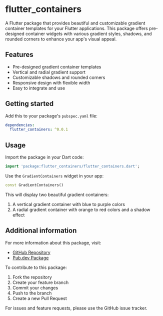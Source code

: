 <!--
This README describes the package. If you publish this package to pub.dev,
this README's contents appear on the landing page for your package.

For information about how to write a good package README, see the guide for
[writing package pages](https://dart.dev/tools/pub/writing-package-pages).

For general information about developing packages, see the Dart guide for
[creating packages](https://dart.dev/guides/libraries/create-packages)
and the Flutter guide for
[developing packages and plugins](https://flutter.dev/to/develop-packages).
-->

# flutter_containers

A Flutter package that provides beautiful and customizable gradient container templates for your Flutter applications. This package offers pre-designed container widgets with various gradient styles, shadows, and rounded corners to enhance your app's visual appeal.

## Features

* Pre-designed gradient container templates
* Vertical and radial gradient support
* Customizable shadows and rounded corners
* Responsive design with flexible width
* Easy to integrate and use

## Getting started

Add this to your package's `pubspec.yaml` file:

```yaml
dependencies:
  flutter_containers: ^0.0.1
```

## Usage

Import the package in your Dart code:

```dart
import 'package:flutter_containers/flutter_containers.dart';
```

Use the `GradientContainers` widget in your app:

```dart
const GradientContainers()
```

This will display two beautiful gradient containers:
1. A vertical gradient container with blue to purple colors
2. A radial gradient container with orange to red colors and a shadow effect

## Additional information

For more information about this package, visit:
* [GitHub Repository](https://github.com/jamalihassan0307/flutter_containers_first_extention)
* [Pub.dev Package](https://pub.dev/packages/flutter_containers)

To contribute to this package:
1. Fork the repository
2. Create your feature branch
3. Commit your changes
4. Push to the branch
5. Create a new Pull Request

For issues and feature requests, please use the GitHub issue tracker.
